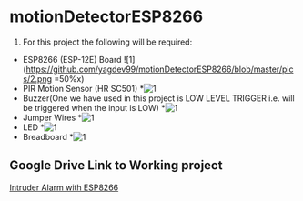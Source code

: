 # motionDetectorESP8266

1. For this project the following will be required:

  * ESP8266 (ESP-12E) Board 
  ![1](https://github.com/yagdev99/motionDetectorESP8266/blob/master/pics/2.png =50%x)
  * PIR Motion Sensor (HR SC501)
  *![1](https://github.com/yagdev99/motionDetectorESP8266/blob/master/pics/4.png)
  * Buzzer(One we have used in this project is LOW LEVEL TRIGGER i.e. will be triggered when the input is LOW)
  *![1](https://github.com/yagdev99/motionDetectorESP8266/blob/master/pics/7.png)
  * Jumper Wires
  *![1](https://github.com/yagdev99/motionDetectorESP8266/blob/master/pics/9.jpg)
  * LED
  *![1](https://github.com/yagdev99/motionDetectorESP8266/blob/master/pics/5.jpg)
  * Breadboard
  *![1](https://github.com/yagdev99/motionDetectorESP8266/blob/master/pics/8.jpg)

## Google Drive Link to Working project
[Intruder Alarm with ESP8266](https://drive.google.com/file/d/19tFv1GG8p5I7XCJ6Q0uwpn3n2osI7TKg/view?usp=drivesdk "Click to view Google Drive Link")

